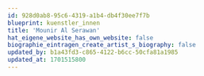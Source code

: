 ```yaml
---
id: 928d0ab8-95c6-4319-a1b4-db4f30ee7f7b
blueprint: kuenstler_innen
title: 'Mounir Al Serawan'
hat_eigene_website_has_own_website: false
biographie_eintragen_create_artist_s_biography: false
updated_by: b1a43fd3-c865-4122-b6cc-50cfa81a1985
updated_at: 1701515800
---
```

